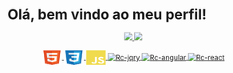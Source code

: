 
# Olá, bem vindo ao meu perfil!

<div align="center">
  <a href="https://github.com/Roberto230">
  <img height="150em" src="https://github-readme-stats.vercel.app/api?username=roberto230&show_icons=true&theme=dracula&include_all_commits=true&count_private=true"/>
  <img height="150em" src="https://github-readme-stats.vercel.app/api/top-langs/?username=roberto230&layout=compact&langs_count=7&theme=dracula"/>
</div>
<div align="center" style="display: inline_block"><br>
  <img align="center" alt="Rc-HTML" height="30" width="40" src="https://raw.githubusercontent.com/devicons/devicon/master/icons/html5/html5-original.svg">
  <img align="center" alt="Rc-CSS" height="30" width="40" src="https://raw.githubusercontent.com/devicons/devicon/master/icons/css3/css3-original.svg">
  <img align="center" alt="Rc-Js" height="30" width="40" src="https://raw.githubusercontent.com/devicons/devicon/master/icons/javascript/javascript-plain.svg">
  <img align="center" alt="Rc-jqry" height="30" width="40" src="https://cdn.jsdelivr.net/gh/devicons/devicon/icons/jquery/jquery-original.svg" />
  <img align="center" alt="Rc-angular" height="30" width="40"src="https://cdn.jsdelivr.net/gh/devicons/devicon/icons/angularjs/angularjs-original.svg" />
  <img align="center" alt="Rc-react" height="30" width="40"src="https://mpng.subpng.com/20180604/pol/kisspng-react-javascript-angularjs-ionic-atom-5b154be6709500.6532453515281223424611.jpg" />
</div>
